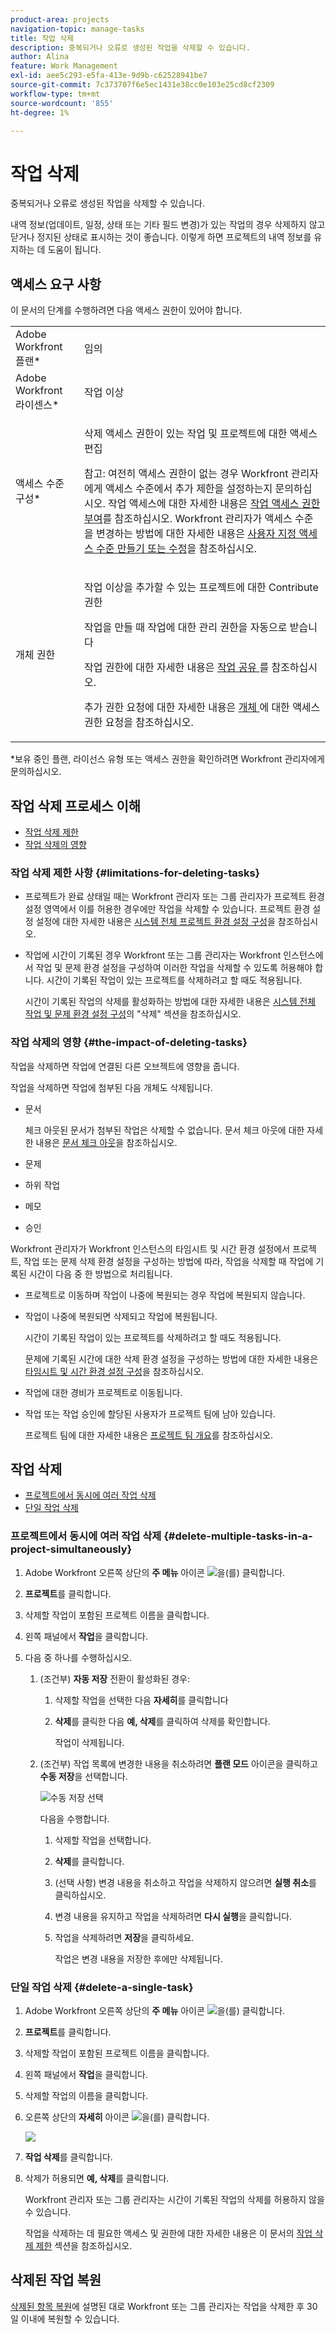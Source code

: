 ```yaml
---
product-area: projects
navigation-topic: manage-tasks
title: 작업 삭제
description: 중복되거나 오류로 생성된 작업을 삭제할 수 있습니다.
author: Alina
feature: Work Management
exl-id: aee5c293-e5fa-413e-9d9b-c62528941be7
source-git-commit: 7c373707f6e5ec1431e38cc0e103e25cd8cf2309
workflow-type: tm+mt
source-wordcount: '855'
ht-degree: 1%

---
```


# 작업 삭제

중복되거나 오류로 생성된 작업을 삭제할 수 있습니다.

내역 정보(업데이트, 일정, 상태 또는 기타 필드 변경)가 있는 작업의 경우 삭제하지 않고 닫거나 정지된 상태로 표시하는 것이 좋습니다. 이렇게 하면 프로젝트의 내역 정보를 유지하는 데 도움이 됩니다.

## 액세스 요구 사항

이 문서의 단계를 수행하려면 다음 액세스 권한이 있어야 합니다.

<table style="table-layout:auto"> 
 <col> 
 <col> 
 <tbody> 
  <tr> 
   <td role="rowheader">Adobe Workfront 플랜*</td> 
   <td> <p>임의</p> </td> 
  </tr> 
  <tr> 
   <td role="rowheader">Adobe Workfront 라이센스*</td> 
   <td> <p>작업 이상</p> </td> 
  </tr> 
  <tr> 
   <td role="rowheader">액세스 수준 구성*</td> 
   <td> <p>삭제 액세스 권한이 있는 작업 및 프로젝트에 대한 액세스 편집</p> <p>참고: 여전히 액세스 권한이 없는 경우 Workfront 관리자에게 액세스 수준에서 추가 제한을 설정하는지 문의하십시오. 작업 액세스에 대한 자세한 내용은 <a href="../../../administration-and-setup/add-users/configure-and-grant-access/grant-access-tasks.md" class="MCXref xref">작업 액세스 권한 부여</a>를 참조하십시오. Workfront 관리자가 액세스 수준을 변경하는 방법에 대한 자세한 내용은 <a href="../../../administration-and-setup/add-users/configure-and-grant-access/create-modify-access-levels.md" class="MCXref xref">사용자 지정 액세스 수준 만들기 또는 수정</a>을 참조하십시오. </p> </td> 
  </tr> 
  <tr> 
   <td role="rowheader">개체 권한</td> 
   <td> <p>작업 이상을 추가할 수 있는 프로젝트에 대한 Contribute 권한</p> <p>작업을 만들 때 작업에 대한 관리 권한을 자동으로 받습니다</p> <p> 작업 권한에 대한 자세한 내용은 <a href="../../../workfront-basics/grant-and-request-access-to-objects/share-a-task.md" class="MCXref xref">작업 공유 </a>를 참조하십시오. </p> <p>추가 권한 요청에 대한 자세한 내용은 <a href="../../../workfront-basics/grant-and-request-access-to-objects/request-access.md" class="MCXref xref">개체 </a>에 대한 액세스 권한 요청을 참조하십시오.</p> </td> 
  </tr> 
 </tbody> 
</table>

&#42;보유 중인 플랜, 라이선스 유형 또는 액세스 권한을 확인하려면 Workfront 관리자에게 문의하십시오.

## 작업 삭제 프로세스 이해

* [작업 삭제 제한](#limitations-for-deleting-tasks)
* [작업 삭제의 영향](#the-impact-of-deleting-tasks)

### 작업 삭제 제한 사항  {#limitations-for-deleting-tasks}

* 프로젝트가 완료 상태일 때는 Workfront 관리자 또는 그룹 관리자가 프로젝트 환경 설정 영역에서 이를 허용한 경우에만 작업을 삭제할 수 있습니다. 프로젝트 환경 설정 설정에 대한 자세한 내용은 [시스템 전체 프로젝트 환경 설정 구성](../../../administration-and-setup/set-up-workfront/configure-system-defaults/set-project-preferences.md)을 참조하십시오.

* 작업에 시간이 기록된 경우 Workfront 또는 그룹 관리자는 Workfront 인스턴스에서 작업 및 문제 환경 설정을 구성하여 이러한 작업을 삭제할 수 있도록 허용해야 합니다. 시간이 기록된 작업이 있는 프로젝트를 삭제하려고 할 때도 적용됩니다.

  <!--
  (NOTE: the last statement is NWE&nbsp;only; not possible in classic)
  -->

  시간이 기록된 작업의 삭제를 활성화하는 방법에 대한 자세한 내용은 [시스템 전체 작업 및 문제 환경 설정 구성](../../../administration-and-setup/set-up-workfront/configure-system-defaults/set-task-issue-preferences.md)의 &quot;삭제&quot; 섹션을 참조하십시오.

### 작업 삭제의 영향 {#the-impact-of-deleting-tasks}

작업을 삭제하면 작업에 연결된 다른 오브젝트에 영향을 줍니다.

작업을 삭제하면 작업에 첨부된 다음 개체도 삭제됩니다.

* 문서

  체크 아웃된 문서가 첨부된 작업은 삭제할 수 없습니다. 문서 체크 아웃에 대한 자세한 내용은 [문서 체크 아웃](../../../documents/managing-documents/check-out-documents.md)을 참조하십시오.

* 문제
* 하위 작업
* 메모
* 승인

Workfront 관리자가 Workfront 인스턴스의 타임시트 및 시간 환경 설정에서 프로젝트, 작업 또는 문제 삭제 환경 설정을 구성하는 방법에 따라, 작업을 삭제할 때 작업에 기록된 시간이 다음 중 한 방법으로 처리됩니다.

* 프로젝트로 이동하며 작업이 나중에 복원되는 경우 작업에 복원되지 않습니다.
* 작업이 나중에 복원되면 삭제되고 작업에 복원됩니다.

  시간이 기록된 작업이 있는 프로젝트를 삭제하려고 할 때도 적용됩니다.

  <!--
  <MadCap:conditionalText data-mc-conditions="QuicksilverOrClassic.Draft mode">
  (NOTE: this stays NWE; not possible in classic;)
  </MadCap:conditionalText>
  -->

  문제에 기록된 시간에 대한 삭제 환경 설정을 구성하는 방법에 대한 자세한 내용은 [타임시트 및 시간 환경 설정 구성](../../../administration-and-setup/set-up-workfront/configure-timesheets-schedules/timesheet-and-hour-preferences.md)을 참조하십시오.

* 작업에 대한 경비가 프로젝트로 이동됩니다.

* 작업 또는 작업 승인에 할당된 사용자가 프로젝트 팀에 남아 있습니다.

  프로젝트 팀에 대한 자세한 내용은 [프로젝트 팀 개요](../../../manage-work/projects/planning-a-project/project-team-overview.md)를 참조하십시오.

## 작업 삭제

* [프로젝트에서 동시에 여러 작업 삭제](#delete-multiple-tasks-in-a-project-simultaneously)
* [단일 작업 삭제](#delete-a-single-task)

### 프로젝트에서 동시에 여러 작업 삭제  {#delete-multiple-tasks-in-a-project-simultaneously}

1. Adobe Workfront 오른쪽 상단의 **주 메뉴** 아이콘 ![](assets/main-menu-icon.png)을(를) 클릭합니다.

1. **프로젝트**&#x200B;를 클릭합니다.
1. 삭제할 작업이 포함된 프로젝트 이름을 클릭합니다.
1. 왼쪽 패널에서 **작업**&#x200B;을 클릭합니다.
1. 다음 중 하나를 수행하십시오.

   1. (조건부) **자동 저장** 전환이 활성화된 경우:

      1. 삭제할 작업을 선택한 다음 **자세히**&#x200B;를 클릭합니다
      1. **삭제**&#x200B;를 클릭한 다음 **예, 삭제**&#x200B;를 클릭하여 삭제를 확인합니다.

         작업이 삭제됩니다.

   1. (조건부) 작업 목록에 변경한 내용을 취소하려면 **플랜 모드** 아이콘을 클릭하고 **수동 저장**&#x200B;을 선택합니다.

      ![수동 저장 선택](assets/manual-save-option.png)

      다음을 수행합니다.

      1. 삭제할 작업을 선택합니다.
      1. **삭제**&#x200B;를 클릭합니다.
      1. (선택 사항) 변경 내용을 취소하고 작업을 삭제하지 않으려면 **실행 취소**&#x200B;를 클릭하십시오.
      1. 변경 내용을 유지하고 작업을 삭제하려면 **다시 실행**&#x200B;을 클릭합니다.
      1. 작업을 삭제하려면 **저장**&#x200B;을 클릭하세요.

         작업은 변경 내용을 저장한 후에만 삭제됩니다.

### 단일 작업 삭제 {#delete-a-single-task}

1. Adobe Workfront 오른쪽 상단의 **주 메뉴** 아이콘 ![](assets/main-menu-icon.png)을(를) 클릭합니다.

1. **프로젝트**&#x200B;를 클릭합니다.
1. 삭제할 작업이 포함된 프로젝트 이름을 클릭합니다.
1. 왼쪽 패널에서 **작업**&#x200B;을 클릭합니다.
1. 삭제할 작업의 이름을 클릭합니다.
1. 오른쪽 상단의 **자세히** 아이콘 ![](assets/qs-more-menu.png)을(를) 클릭합니다.

   ![](assets/delete-tasks-task-level-nwe-350x225.png)

1. **작업 삭제**&#x200B;를 클릭합니다.
1. 삭제가 허용되면 **예, 삭제**&#x200B;를 클릭합니다.

   Workfront 관리자 또는 그룹 관리자는 시간이 기록된 작업의 삭제를 허용하지 않을 수 있습니다.

   작업을 삭제하는 데 필요한 액세스 및 권한에 대한 자세한 내용은 이 문서의 [작업 삭제 제한](#limitations-for-deleting-tasks) 섹션을 참조하십시오.

## 삭제된 작업 복원

[삭제된 항목 복원](../../../administration-and-setup/manage-workfront/manage-deleted-items/restore-deleted-items.md)에 설명된 대로 Workfront 또는 그룹 관리자는 작업을 삭제한 후 30일 이내에 복원할 수 있습니다.
